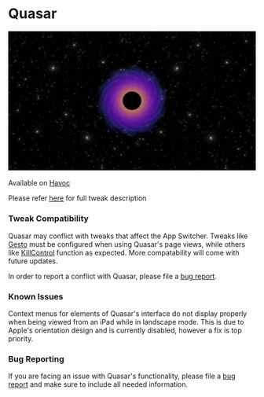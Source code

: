# Quasar

![Quasar](https://github.com/MTACS/Quasar/blob/main/assets/quasar.png)

Available on [Havoc](https://havoc.app/package/quasar)

Please refer [here](https://mtac.app/quasar) for full tweak description

### Tweak Compatibility

Quasar may conflict with tweaks that affect the App Switcher. Tweaks like [Gesto](https://repo.dynastic.co/package/gesto13) must be configured when using Quasar's page views, while others like [KillControl](https://repo.ginsu.dev/depiction/web/com.ginsu.killcontrol.html) function as expected. More compatability will come with future updates.

In order to report a conflict with Quasar, please file a [bug report](https://github.com/MTACS/Quasar/issues/new?assignees=MTACS&labels=bug&template=bug-report.md&title=%5BBUG%5D).

### Known Issues

Context menus for elements of Quasar's interface do not display properly when being viewed from an iPad while in landscape mode. This is due to Apple's orientation design and is currently disabled, however a fix is top priority.

### Bug Reporting

If you are facing an issue with Quasar's functionality, please file a [bug report](https://github.com/MTACS/Quasar/issues/new?assignees=MTACS&labels=bug&template=bug-report.md&title=%5BBUG%5D) and make sure to include all needed information. 
